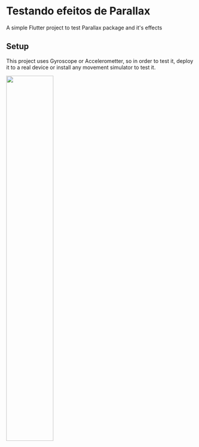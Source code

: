 # Testando efeitos de Parallax

A simple Flutter project to test Parallax package and it's effects

## Setup

This project uses Gyroscope or Accelerometter, so in order to test it, deploy it
to a real device or install any movement simulator to test it.

<img src="./gyroscope.gif" width="50%" height="50%" />
